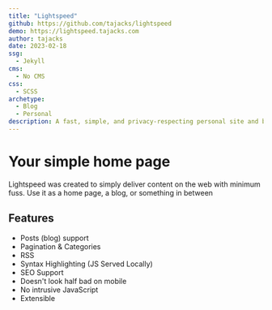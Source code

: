 ```yaml
---
title: "Lightspeed"
github: https://github.com/tajacks/lightspeed
demo: https://lightspeed.tajacks.com
author: tajacks
date: 2023-02-18
ssg:
  - Jekyll
cms:
  - No CMS
css:
  - SCSS 
archetype:
  - Blog
  - Personal
description: A fast, simple, and privacy-respecting personal site and blog
---
```


# Your simple home page

Lightspeed was created to simply deliver content on the web with minimum fuss. Use it as a home page, a blog, or something in between

## Features

* Posts (blog) support
* Pagination & Categories
* RSS
* Syntax Highlighting (JS Served Locally)
* SEO Support 
* Doesn't look half bad on mobile
* No intrusive JavaScript
* Extensible
